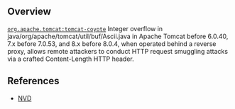 ## Overview
[`org.apache.tomcat:tomcat-coyote`](http://search.maven.org/#search%7Cga%7C1%7Ca%3A%22tomcat-coyote%22)
Integer overflow in java/org/apache/tomcat/util/buf/Ascii.java in Apache Tomcat before 6.0.40, 7.x before 7.0.53, and 8.x before 8.0.4, when operated behind a reverse proxy, allows remote attackers to conduct HTTP request smuggling attacks via a crafted Content-Length HTTP header.

## References
- [NVD](https://web.nvd.nist.gov/view/vuln/detail?vulnId=CVE-2014-0099)